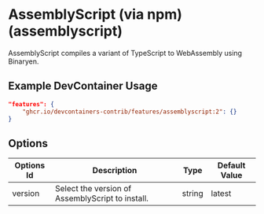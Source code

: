 
# AssemblyScript (via npm) (assemblyscript)

AssemblyScript compiles a variant of TypeScript to WebAssembly using Binaryen.

## Example DevContainer Usage

```json
"features": {
    "ghcr.io/devcontainers-contrib/features/assemblyscript:2": {}
}
```

## Options

| Options Id | Description | Type | Default Value |
|-----|-----|-----|-----|
| version | Select the version of AssemblyScript to install. | string | latest |


